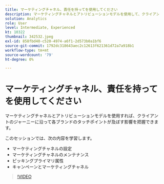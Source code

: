 ```yaml
---
title: マーケティングチャネル、責任を持ってを使用してください
description: マーケティングチャネルとアトリビューションモデルを使用して、クライアントのジャーニーにおける各ブランドのタッチポイントの影響を把握します。このセッションでは、次の操作をおこないます。（説明は 60 ～ 160 文字にする必要があります）
solution: Analytics
role: User
level: Intermediate, Experienced
kt: 10322
thumbnail: 342532.jpeg
exl-id: 858fbd40-c520-4974-a6f1-2d573b0a1bf6
source-git-commit: 1792dc318643aec2c12613f621361d72a7a918b1
workflow-type: tm+mt
source-wordcount: '79'
ht-degree: 0%

---
```


# マーケティングチャネル、責任を持ってを使用してください

マーケティングチャネルとアトリビューションモデルを使用すれば、クライアントのジャーニーに沿って各ブランドのタッチポイントが及ぼす影響を把握できます。

このセッションでは、次の内容を学習します。

* マーケティングチャネルの設定
* マーケティングチャネルのメンテナンス
* ピッキングプライマリ属性
* キャンペーンとマーケティングチャネル

>[!VIDEO](https://video.tv.adobe.com/v/342532/?quality=12&learn=on)
